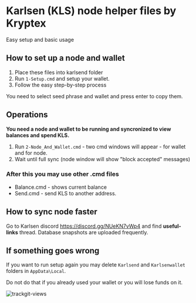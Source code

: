 # Karlsen (KLS) node helper files by Kryptex
Easy setup and basic usage

## How to set up a node and wallet
1. Place these files into karlsend folder
2. Run `1-Setup.cmd` and setup your wallet. 
3. Follow the easy step-by-step process

You need to select seed phrase and wallet and press enter to copy them.

## Operations
**You need a node and wallet to be running and syncronized to view balances and spend KLS.**
1. Run  `2-Node_And_Wallet.cmd` - two cmd windows will appear - for wallet and for node. 
2. Wait until full sync (node window will show "block accepted" messages) 

### After this you may use other .cmd files
- Balance.cmd - shows current balance
- Send.cmd - send KLS to another address.

## How to sync node faster 
Go to Karlsen discord https://discord.gg/NUeKN7vWp4 and find **useful-links** thread. Database snapshots are uploaded frequently.

## If something goes wrong
If you want to run setup again you may delete `Karlsend` and `Karlsenwallet` folders in `AppData\Local`.

Do not do that if you already used your wallet or you will lose funds on it.



<img src="https://us-central1-trackgit-analytics.cloudfunctions.net/token/ping/lpy52sw0ocsivhp24sml" alt="trackgit-views" />


